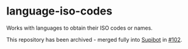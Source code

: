 # language-iso-codes
Works with languages to obtain their ISO codes or names.

This repository has been archived - merged fully into [Supibot](https://github.com/supinic/supibot) in [#102](https://github.com/Supinic/supibot/pull/102).
